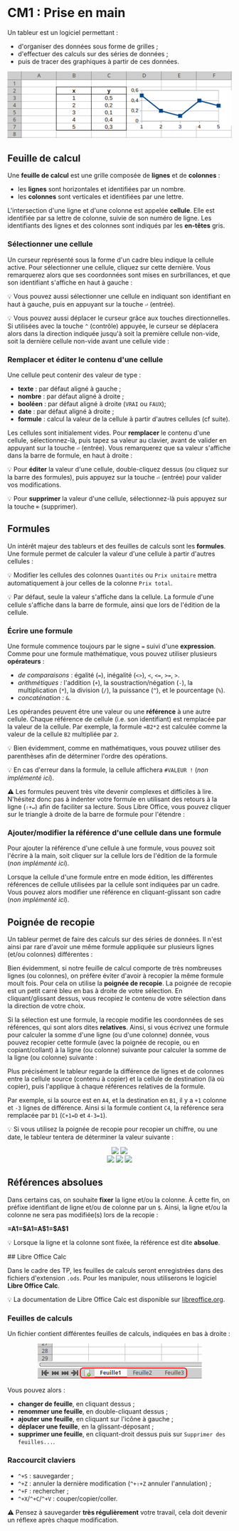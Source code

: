 <!DOCTYPE html>
<html>
    <head>
        <title>CM (BDR1)</title>
        <link rel="stylesheet" href="./index.css">
        <script type="module" src="./index.js" defer></script>
    </head>
    <body>
        <style>
        </style>
        <header></header>
        <main>

# CM1 : Prise en main

Un tableur est un logiciel permettant :
- d'organiser des données sous forme de grilles ;
- d'effectuer des calculs sur des séries de données ;
- puis de tracer des graphiques à partir de ces données.

<center>
    <img src="../../../../assets/tableur/img/intro.png"/>
</center>

## Feuille de calcul

Une **feuille de calcul** est une grille composée de **lignes** et de **colonnes** :
- les **lignes** sont horizontales et identifiées par un nombre.
- les **colonnes** sont verticales et identifiées par une lettre.

L'intersection d'une ligne et d'une colonne est appelée **cellule**. Elle est identifiée par sa lettre de colonne, suivie de son numéro de ligne. Les identifiants des lignes et des colonnes sont indiqués par les **en-têtes** gris. 

### Sélectionner une cellule

Un curseur représenté sous la forme d'un cadre bleu indique la cellule active. Pour sélectionner une cellule, cliquez sur cette dernière. Vous remarquerez alors que ses coordonnées sont mises en surbrillances, et que son identifiant s'affiche en haut à gauche :

<center>
    <calc-sheet cols=3 rows=4></calc-sheet>
</center>

💡 Vous pouvez aussi sélectionner une cellule en indiquant son identifiant en haut à gauche, puis en appuyant sur la touche `⏎` (entrée).

💡 Vous pouvez aussi déplacer le curseur grâce aux touches directionnelles. Si utilisées avec la touche `^` (contrôle) appuyée, le curseur se déplacera alors dans la direction indiquée jusqu'à soit la première cellule non-vide, soit la dernière cellule non-vide avant une cellule vide :

<center>
    <calc-sheet id='sheet_cursor' cols=8 rows=4></calc-sheet>
</center>

### Remplacer et éditer le contenu d'une cellule

Une cellule peut contenir des valeur de type :
- **texte** : par défaut aligné à gauche ;
- **nombre** : par défaut aligné à droite ;
- **booléen** : par défaut aligné à droite (`VRAI` ou `FAUX`);
- **date** : par défaut aligné à droite ;
- **formule** : calcul la valeur de la cellule à partir d'autres cellules (cf suite).

Les cellules sont initialement vides. Pour **remplacer** le contenu d'une cellule, sélectionnez-là, puis tapez sa valeur au clavier, avant de valider en appuyant sur la touche `⏎` (entrée). Vous remarquerez que sa valeur s'affiche dans la barre de formule, en haut à droite :

<center>
    <calc-sheet id="sheet_types" cols=5 rows=4></calc-sheet>
</center>

💡 Pour **éditer** la valeur d'une cellule, double-cliquez dessus (ou cliquez sur la barre des formules), puis appuyez sur la touche `⏎` (entrée) pour valider vos modifications.

💡 Pour **supprimer** la valeur d'une cellule, sélectionnez-là puis appuyez sur la touche `⌦` (supprimer).

## Formules

Un intérêt majeur des tableurs et des feuilles de calculs sont les **formules**. Une formule permet de calculer la valeur d'une cellule à partir d'autres cellules :

<center>
    <calc-sheet id="sheet_formula" cols=3 rows=4></calc-sheet>
</center>

💡 Modifier les cellules des colonnes `Quantités` ou `Prix unitaire` mettra automatiquement à jour celles de la colonne `Prix total`.

💡 Par défaut, seule la valeur s'affiche dans la cellule. La formule d'une cellule s'affiche dans la barre de formule, ainsi que lors de l'édition de la cellule.

### Écrire une formule

Une formule commence toujours par le signe `=` suivi d'une **expression**. Comme pour une formule mathématique, vous pouvez utiliser plusieurs **opérateurs** :
- *de comparaisons* : égalité (`=`), inégalité (`<>`), `<`, `<=`, `>=`, `>`.
- *arithmétiques :* l'addition (`+`), la soustraction/négation (`-`), la multiplication (`*`), la division (`/`), la puissance (`^`), et le pourcentage (`%`).
- *concaténation :* `&`.

Les opérandes peuvent être une valeur ou une **référence** à une autre cellule. Chaque référence de cellule (i.e. son identifiant) est remplacée par la valeur de la cellule. Par exemple, la formule `=B2*2` est calculée comme la valeur de la cellule `B2` multipliée par `2`.

💡 Bien évidemment, comme en mathématiques, vous pouvez utiliser des parenthèses afin de déterminer l'ordre des opérations.

💡 En cas d'erreur dans la formule, la cellule affichera `#VALEUR !` (*non implémenté ici*).

⚠ Les formules peuvent très vite devenir complexes et difficiles à lire. N'hésitez donc pas à indenter votre formule en utilisant des retours à la ligne (`⇧+↵`) afin de faciliter sa lecture. Sous Libre Office, vous pouvez cliquer sur le triangle à droite de la barre de formule pour l'étendre :

<center>
    <calc-sheet id="sheet_complex_formula" cols=3 rows=4></calc-sheet>
</center>

### Ajouter/modifier la référence d'une cellule dans une formule

Pour ajouter la référence d'une cellule à une formule, vous pouvez soit l'écrire à la main, soit cliquer sur la cellule lors de l'édition de la formule (*non implémenté ici*).

Lorsque la cellule d'une formule entre en mode édition, les différentes références de cellule utilisées par la cellule sont indiquées par un cadre. Vous pouvez alors modifier une référence en cliquant-glissant son cadre (*non implémenté ici*).

## Poignée de recopie

Un tableur permet de faire des calculs sur des séries de données. Il n'est ainsi par rare d'avoir une même formule appliquée sur plusieurs lignes (et/ou colonnes) différentes :

<center>
    <calc-sheet id="sheet_recopie_motivation" cols=4 rows=4></calc-sheet>
</center>

Bien évidemment, si notre feuille de calcul comporte de très nombreuses lignes (ou colonnes), on préfère éviter d'avoir à recopier la même formule moult fois. Pour cela on utilise la **poignée de recopie**. La poignée de recopie est un petit carré bleu en bas à droite de votre sélection. En cliquant/glissant dessus, vous recopiez le contenu de votre sélection dans la direction de votre choix.

Si la sélection est une formule, la recopie modifie les coordonnées de ses références, qui sont alors dites **relatives**. Ainsi, si vous écrivez une formule pour calculer la somme d'une ligne (ou d'une colonne) donnée, vous pouvez recopier cette formule (avec la poignée de recopie, ou en copiant/collant) à la ligne (ou colonne) suivante pour calculer la somme de la ligne (ou colonne) suivante :

<center>
    <calc-sheet id="sheet_recopie_motivation_empty" cols=4 rows=4></calc-sheet>
</center>

Plus précisément le tableur regarde la différence de lignes et de colonnes entre la cellule source (contenu à copier) et la cellule de destination (là où copier), puis l'applique à chaque références relatives de la formule.

Par exemple, si la source est en `A4`, et la destination en `B1`, il y a `+1` colonne et `-3` lignes de différence. Ainsi si la formule contient `C4`, la référence sera remplacée par `D1` (`C+1=D` et `4-3=1`).

💡 Si vous utilisez la poignée de recopie pour recopier un chiffre, ou une date, le tableur tentera de déterminer la valeur suivante :

<todo></todo>

<center>
    <img src="./img/étendre-1.png"/>
    <img src="./img/étendre-2.png"/>
</center>
<center>
    <img src="./img/étendre-form-1.png"/>
    <img src="./img/étendre-form-2.png"/>
    <img src="./img/étendre-form-3.png"/>
</center>

## Références absolues

Dans certains cas, on souhaite **fixer** la ligne et/ou la colonne. À cette fin, on préfixe identifiant de ligne et/ou de colonne par un `$`. Ainsi, la ligne et/ou la colonne ne sera pas modifiée(s) lors de la recopie :

<div style='display: flex'>
    <div style="text-align:center">
        <strong>=A1</strong>
        <calc-sheet id="sheet____formula" cols=4 rows=4></calc-sheet>
    </div>
    <div style="text-align:center">
        <strong>=$A1</strong>
    <calc-sheet id="sheet_x__formula" cols=4 rows=4></calc-sheet>
    </div>
    <div style="text-align:center">
        <strong>=A$1</strong>
    <calc-sheet id="sheet__x_formula" cols=4 rows=4></calc-sheet>
    </div>
    <div style="text-align:center">
        <strong>=$A$1</strong>
    <calc-sheet id="sheet_xx_formula" cols=4 rows=4></calc-sheet>
    </div>
</div>

💡 Lorsque la ligne et la colonne sont fixée, la référence est dite **absolue**.

## Libre Office Calc

Dans le cadre des TP, les feuilles de calculs seront enregistrées dans des fichiers d'extension `.ods`. Pour les manipuler, nous utiliserons le logiciel **Libre Office Calc**.

💡 La documentation de Libre Office Calc est disponible sur [libreoffice.org](https://help.libreoffice.org/latest/fr/text/swriter/main0000.html).

### Feuilles de calculs

Un fichier contient différentes feuilles de calculs, indiquées en bas à droite :

<center>
    <img src="../../../../assets/tableur/img/feuilles.png" />
</center>

 Vous pouvez alors :
- **changer de feuille**, en cliquant dessus ;
- **renommer une feuille**, en double-cliquant dessus ;
- **ajouter une feuille**, en cliquant sur l'icône à gauche ;
- **déplacer une feuille**, en la glissant-déposant ;
- **supprimer une feuille**, en cliquant-droit dessus puis sur `Supprimer des feuilles...`.

### Raccourcit claviers


- `^+S` : sauvegarder ;
- `^+Z` : annuler la dernière modification (`^+⇧+Z` annuler l'annulation) ;
- `^+F` : rechercher ;
- `^+X`/`^+C`/`^+V` : couper/copier/coller.

⚠ Pensez à sauvegarder **très régulièrement** votre travail, cela doit devenir un réflexe après chaque modification.

</main>
    </body>
</html>